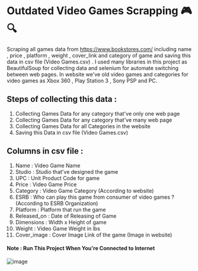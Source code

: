 # Outdated Video Games Scrapping 🎮🔍
Scraping all games data from https://www.bookstores.com/ including name , price , platform , weight , cover_link and category of game and saving this data in csv file (Video Games.csv) .
 I used many libraries in this project as BeautifulSoup for collecting data and selenium for automate switching between web pages.
In website we've old video games and categories for video games as Xbox 360 , Play Station 3 , Sony PSP and PC.

## Steps of collecting this data :
   1.   Collecting Games Data for any category that've only one web page 
   2.   Collecting Games Data for any category that've many web page
   3.   Collecting Games Data for all Categories in the website
   4.   Saving this Data in csv file (Video Games.csv)
 
## Columns in csv file :
   1. Name : Video Game Name
   2. Studio : Studio that've designed the game
   3. UPC : Unit Product Code for game
   4. Price :  Video Game Price
   5. Category :  Video Game Category (According to website)
   6. ESRB :  Who can play this game from consumer of video games ?    (According to  ESRB Organization)
   7. Platform : Platform that run the game
   8. Released_on : Date of Releasing of Game 
   9. Dimensions : Width x Height of game 
   10. Weight : Video Game Weight in lbs
   11. Cover_image : Cover Image Link of the game (Image in website)

#### Note   : **Run This Project When You're Connected to Internet**  

![image](https://user-images.githubusercontent.com/78029611/191992363-2540777b-4110-494f-9bd0-17b67bb763b5.png)
